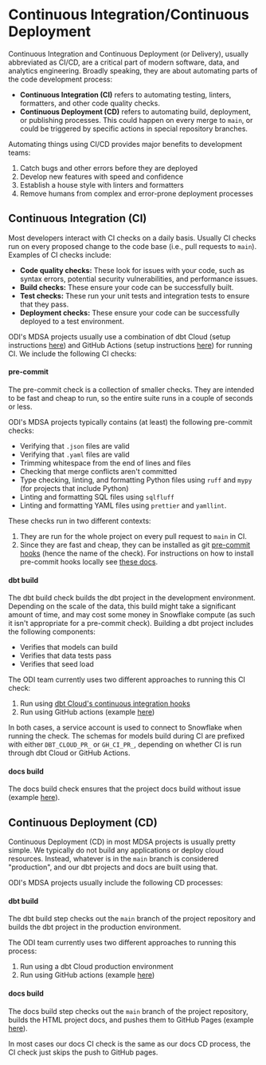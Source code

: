 # Continuous Integration/Continuous Deployment

Continuous Integration and Continuous Deployment (or Delivery), usually abbreviated as CI/CD,
are a critical part of modern software, data, and analytics engineering.
Broadly speaking, they are about automating parts of the code development process:

* **Continuous Integration (CI)** refers to automating testing, linters, formatters, and other code quality checks.
* **Continuous Deployment (CD)** refers to automating build, deployment, or publishing processes.
    This could happen on every merge to `main`, or could be triggered by specific actions in special repository branches.

Automating things using CI/CD provides major benefits to development teams:

1. Catch bugs and other errors before they are deployed
1. Develop new features with speed and confidence
1. Establish a house style with linters and formatters
1. Remove humans from complex and error-prone deployment processes

## Continuous Integration (CI)

Most developers interact with CI checks on a daily basis.
Usually CI checks run on every proposed change to the code base (i.e., pull requests to `main`).
Examples of CI checks include:

- **Code quality checks:** These look for issues with your code, such as syntax errors, potential security vulnerabilities, and performance issues.
- **Build checks:** These ensure your code can be successfully built.
- **Test checks:** These run your unit tests and integration tests to ensure that they pass.
- **Deployment checks:** These ensure your code can be successfully deployed to a test environment.

ODI's MDSA projects usually use a combination of
dbt Cloud (setup instructions [here](https://cagov.github.io/data-infrastructure/setup/dbt-setup/))
and GitHub Actions (setup instructions [here](https://cagov.github.io/data-infrastructure/setup/repo-setup/#set-up-ci-in-github))
for running CI. We include the following CI checks:

#### pre-commit

The pre-commit check is a collection of smaller checks.
They are intended to be fast and cheap to run,
so the entire suite runs in a couple of seconds or less.

ODI's MDSA projects typically contains (at least) the following pre-commit checks:

* Verifying that `.json` files are valid
* Verifying that `.yaml` files are valid
* Trimming whitespace from the end of lines and files
* Checking that merge conflicts aren't committed
* Type checking, linting, and formatting Python files using `ruff` and `mypy`
    (for projects that include Python)
* Linting and formatting SQL files using `sqlfluff`
* Linting and formatting YAML files using `prettier` and `yamllint`.

These checks run in two different contexts:

1. They are run for the whole project on every pull request to `main` in CI.
1. Since they are fast and cheap, they can be installed as git
    [pre-commit hooks](https://git-scm.com/book/ms/v2/Customizing-Git-Git-Hooks) (hence the name of the check).
    For instructions on how to install pre-commit hooks locally see
    [these docs](local-repo-setup.md#5-install-pre-commit-hooks).

#### dbt build

The dbt build check builds the dbt project in the development environment.
Depending on the scale of the data, this build might take a significant amount of time,
and may cost some money in Snowflake compute (as such it isn't appropriate for a pre-commit check).
Building a dbt project includes the following components:

* Verifies that models can build
* Verifies that data tests pass
* Verifies that seed load

The ODI team currently uses two different approaches to running this CI check:

1. Run using [dbt Cloud's continuous integration hooks](https://docs.getdbt.com/docs/deploy/continuous-integration)
1. Run using GitHub actions (example [here](https://github.com/cagov/caldata-ddrc-pipelines/blob/main/.github/workflows/tests.yml))

In both cases, a service account is used to connect to Snowflake when running the check.
The schemas for models build during CI are prefixed with either
`DBT_CLOUD_PR_` or `GH_CI_PR_`, depending on whether CI is run through dbt Cloud or GitHub Actions.

#### docs build

The docs build check ensures that the project docs build without issue
(example [here](https://github.com/cagov/caldata-ddrc-pipelines/blob/main/.github/workflows/docs.yml)).

## Continuous Deployment (CD)

Continuous Deployment (CD) in most MDSA projects is usually pretty simple.
We typically do not build any applications or deploy cloud resources.
Instead, whatever is in the `main` branch is considered "production",
and our dbt projects and docs are built using that.

ODI's MDSA projects usually include the following CD processes:

#### dbt build

The dbt build step checks out the `main` branch of the project repository
and builds the dbt project in the production environment.

The ODI team currently uses two different approaches to running this process:

1. Run using a dbt Cloud production environment
1. Run using GitHub actions (example [here](https://github.com/cagov/caldata-ddrc-pipelines/blob/main/.github/workflows/pipeline.yml))

#### docs build

The docs build step checks out the `main` branch of the project repository,
builds the HTML project docs, and pushes them to GitHub Pages
(example [here](https://github.com/cagov/caldata-ddrc-pipelines/blob/main/.github/workflows/docs.yml)).

In most cases our docs CI check is the same as our docs CD process,
the CI check just skips the push to GitHub pages.

